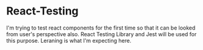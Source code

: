 # React-Testing
I'm trying to test react components for the first time so that it can be looked from user's perspective also.
React Testing Library and Jest will be used for this purpose. Leraning is what I'm expecting here.
